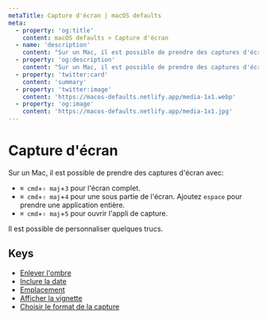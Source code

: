 ```yaml
---
metaTitle: Capture d'écran | macOS defaults
meta:
  - property: 'og:title'
    content: macOS defaults > Capture d'écran
  - name: 'description'
    content: "Sur un Mac, il est possible de prendre des captures d'écran avec:\n\n- `⌘ cmd`+`⇧ maj`+`3` pour l'écran complet.\n- `⌘ cmd`+`⇧ maj`+`4` pour une sous partie de l'écran. Ajoutez `espace` pour prendre une application entière.\n- `⌘ cmd`+`⇧ maj`+`5` pour ouvrir l'appli de capture.\n\nIl est possible de personnaliser quelques trucs.\n"
  - property: 'og:description'
    content: "Sur un Mac, il est possible de prendre des captures d'écran avec:\n\n- `⌘ cmd`+`⇧ maj`+`3` pour l'écran complet.\n- `⌘ cmd`+`⇧ maj`+`4` pour une sous partie de l'écran. Ajoutez `espace` pour prendre une application entière.\n- `⌘ cmd`+`⇧ maj`+`5` pour ouvrir l'appli de capture.\n\nIl est possible de personnaliser quelques trucs.\n"
  - property: 'twitter:card'
    content: 'summary'
  - property: 'twitter:image'
    content: 'https://macos-defaults.netlify.app/media-1x1.webp'
  - property: 'og:image'
    content: 'https://macos-defaults.netlify.app/media-1x1.jpg'
---
```


# Capture d&#x27;écran

Sur un Mac, il est possible de prendre des captures d'écran avec:

- `⌘ cmd`+`⇧ maj`+`3` pour l'écran complet.
- `⌘ cmd`+`⇧ maj`+`4` pour une sous partie de l'écran. Ajoutez `espace` pour prendre une application entière.
- `⌘ cmd`+`⇧ maj`+`5` pour ouvrir l'appli de capture.

Il est possible de personnaliser quelques trucs.

## Keys

- [Enlever l&#x27;ombre](./disable-shadow.md)
- [Inclure la date](./include-date.md)
- [Emplacement](./location.md)
- [Afficher la vignette](./show-thumbnail.md)
- [Choisir le format de la capture](./type.md)
